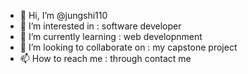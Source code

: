 - 👋 Hi, I’m @jungshi110
- 👀 I’m interested in : software developer
- 🌱 I’m currently learning : web developnment
- 💞️ I’m looking to collaborate on : my capstone project
- 📫 How to reach me : through contact me 

<!---
jungshi110/jungshi110 is a ✨ special ✨ repository because its `README.md` (this file) appears on your GitHub profile.
You can click the Preview link to take a look at your changes.
--->
